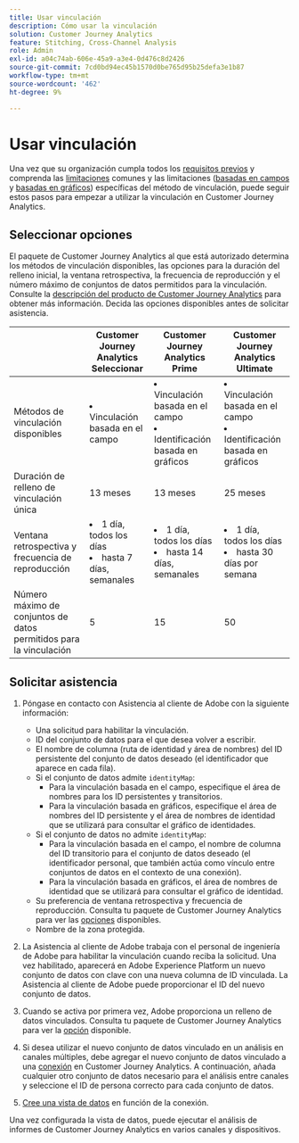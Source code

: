 ```yaml
---
title: Usar vinculación
description: Cómo usar la vinculación
solution: Customer Journey Analytics
feature: Stitching, Cross-Channel Analysis
role: Admin
exl-id: a04c74ab-606e-45a9-a3e4-0d476c8d2426
source-git-commit: 7cd0bd94ec45b1570d0be765d95b25defa3e1b87
workflow-type: tm+mt
source-wordcount: '462'
ht-degree: 9%

---
```


# Usar vinculación

Una vez que su organización cumpla todos los [requisitos previos](#prerequisites) y comprenda las [limitaciones](#limitations) comunes y las limitaciones ([basadas en campos](#limitations-1) y [basadas en gráficos](#limitations-2)) específicas del método de vinculación, puede seguir estos pasos para empezar a utilizar la vinculación en Customer Journey Analytics.

## Seleccionar opciones

El paquete de Customer Journey Analytics al que está autorizado determina los métodos de vinculación disponibles, las opciones para la duración del relleno inicial, la ventana retrospectiva, la frecuencia de reproducción y el número máximo de conjuntos de datos permitidos para la vinculación. Consulte la [descripción del producto de Customer Journey Analytics](https://helpx.adobe.com/es/legal/product-descriptions/customer-journey-analytics.html?lang=es) para obtener más información. Decida las opciones disponibles antes de solicitar asistencia.

| | Customer Journey Analytics<br/>Seleccionar | Customer Journey Analytics<br/>Prime | Customer Journey Analytics<br/>Ultimate |
|---|---|---|---|
| Métodos de vinculación disponibles | <li>Vinculación basada en el campo</li> | <li>Vinculación basada en el campo</li><li>Identificación basada en gráficos</li> | <li>Vinculación basada en el campo</li><li>Identificación basada en gráficos</li> |
| Duración de relleno de vinculación única | 13 meses | 13 meses | 25 meses |
| Ventana retrospectiva y frecuencia de reproducción | <li>1 día, todos los días</li><li>hasta 7 días, semanales</li> | <li>1 día, todos los días</li><li>hasta 14 días, semanales</li> | <li>1 día, todos los días</li><li>hasta 30 días por semana</li> |
| Número máximo de conjuntos de datos permitidos para la vinculación | 5 | 15 | 50 |

## Solicitar asistencia

1. Póngase en contacto con Asistencia al cliente de Adobe con la siguiente información:

   - Una solicitud para habilitar la vinculación.
   - ID del conjunto de datos para el que desea volver a escribir.
   - El nombre de columna (ruta de identidad y área de nombres) del ID persistente del conjunto de datos deseado (el identificador que aparece en cada fila).
   - Si el conjunto de datos admite `identityMap`:
      - Para la vinculación basada en el campo, especifique el área de nombres para los ID persistentes y transitorios.
      - Para la vinculación basada en gráficos, especifique el área de nombres del ID persistente y el área de nombres de identidad que se utilizará para consultar el gráfico de identidades.
   - Si el conjunto de datos no admite `identityMap`:
      - Para la vinculación basada en el campo, el nombre de columna del ID transitorio para el conjunto de datos deseado (el identificador personal, que también actúa como vínculo entre conjuntos de datos en el contexto de una conexión).
      - Para la vinculación basada en gráficos, el área de nombres de identidad que se utilizará para consultar el gráfico de identidad.
   - Su preferencia de ventana retrospectiva y frecuencia de reproducción. Consulta tu paquete de Customer Journey Analytics para ver las [opciones](#options) disponibles.
   - Nombre de la zona protegida.


2. La Asistencia al cliente de Adobe trabaja con el personal de ingeniería de Adobe para habilitar la vinculación cuando reciba la solicitud. Una vez habilitado, aparecerá en Adobe Experience Platform un nuevo conjunto de datos con clave con una nueva columna de ID vinculada. La Asistencia al cliente de Adobe puede proporcionar el ID del nuevo conjunto de datos.

3. Cuando se activa por primera vez, Adobe proporciona un relleno de datos vinculados. Consulta tu paquete de Customer Journey Analytics para ver la [opción](#options) disponible.

4. Si desea utilizar el nuevo conjunto de datos vinculado en un análisis en canales múltiples, debe agregar el nuevo conjunto de datos vinculado a una [conexión](../connections/overview.md) en Customer Journey Analytics. A continuación, añada cualquier otro conjunto de datos necesario para el análisis entre canales y seleccione el ID de persona correcto para cada conjunto de datos.

5. [Cree una vista de datos](/help/data-views/create-dataview.md) en función de la conexión.

<!-- To do: Paragraph on backfill once product and marketing determine the best way forward. -->

Una vez configurada la vista de datos, puede ejecutar el análisis de informes de Customer Journey Analytics en varios canales y dispositivos.

<!-- Uncomment once stitching UI is available (for limited testing)..

### Do It Yourself

|Positive|[!BADGE New Feature]{type=Positive before-title="false"}|

{{release-limited-testing-section}}

Alternatively, you can set up and use stitching through the Customer Journey Analytics user interface:

1. Go to the [Create and manage stitched datasets](stitching-ui.md) and follow steps to rekey your dataset.

2. [Create a connection](/help/connections/create-connection.md) in Customer Journey Analytics using the newly generated dataset and any other datasets that you want to include. Choose the correct person ID for each dataset.

3. [Create a connection](/help/connections/create-connection.md) in Customer Journey Analytics using the newly generated dataset and any other datasets that you want to include. Choose the correct person ID for each dataset.
   
4. [Create a data view](/help/data-views/create-dataview.md) based on the connection.

Once the data view is set up, the cross-channel analysis in Customer Journey Analytics is just like any other analysis in Customer Journey Analytics, except now the data operates across channels and devices.

-->
